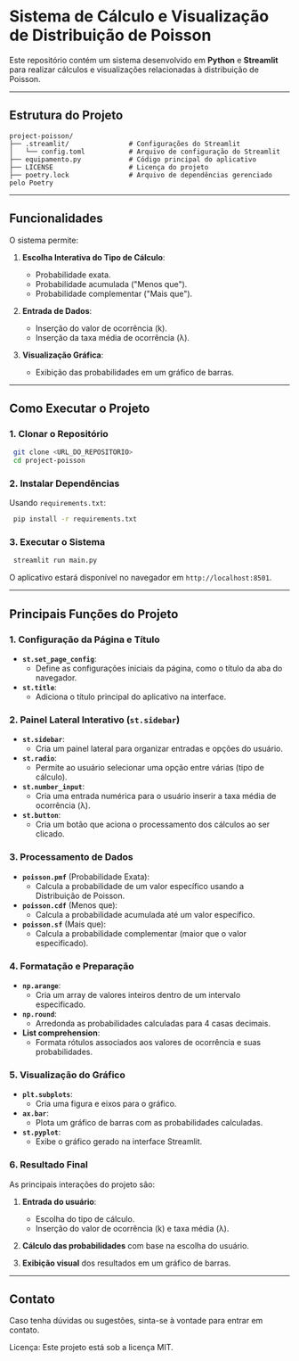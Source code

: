 # Sistema de Cálculo e Visualização de Distribuição de Poisson

Este repositório contém um sistema desenvolvido em **Python** e **Streamlit** para realizar cálculos e visualizações relacionadas à distribuição de Poisson.

---

## Estrutura do Projeto

```
project-poisson/
├── .streamlit/               # Configurações do Streamlit
│   └── config.toml           # Arquivo de configuração do Streamlit
├── equipamento.py            # Código principal do aplicativo
├── LICENSE                   # Licença do projeto
├── poetry.lock               # Arquivo de dependências gerenciado pelo Poetry
```

---

## Funcionalidades

O sistema permite:

1. **Escolha Interativa do Tipo de Cálculo**:
    - Probabilidade exata.
    - Probabilidade acumulada ("Menos que").
    - Probabilidade complementar ("Mais que").

2. **Entrada de Dados**:
    - Inserção do valor de ocorrência (k).
    - Inserção da taxa média de ocorrência (λ).

3. **Visualização Gráfica**:
    - Exibição das probabilidades em um gráfico de barras.

---

## Como Executar o Projeto

### 1. Clonar o Repositório
```bash
 git clone <URL_DO_REPOSITORIO>
 cd project-poisson
```

### 2. Instalar Dependências

Usando `requirements.txt`:
```bash
 pip install -r requirements.txt
```

### 3. Executar o Sistema

```bash
 streamlit run main.py
```

O aplicativo estará disponível no navegador em `http://localhost:8501`.

---

## Principais Funções do Projeto

### 1. Configuração da Página e Título

- **`st.set_page_config`**:
    - Define as configurações iniciais da página, como o título da aba do navegador.
- **`st.title`**:
    - Adiciona o título principal do aplicativo na interface.

### 2. Painel Lateral Interativo (`st.sidebar`)

- **`st.sidebar`**:
    - Cria um painel lateral para organizar entradas e opções do usuário.
- **`st.radio`**:
    - Permite ao usuário selecionar uma opção entre várias (tipo de cálculo).
- **`st.number_input`**:
    - Cria uma entrada numérica para o usuário inserir a taxa média de ocorrência (λ).
- **`st.button`**:
    - Cria um botão que aciona o processamento dos cálculos ao ser clicado.

### 3. Processamento de Dados

- **`poisson.pmf`** (Probabilidade Exata):
    - Calcula a probabilidade de um valor específico usando a Distribuição de Poisson.
- **`poisson.cdf`** (Menos que):
    - Calcula a probabilidade acumulada até um valor específico.
- **`poisson.sf`** (Mais que):
    - Calcula a probabilidade complementar (maior que o valor especificado).

### 4. Formatação e Preparação

- **`np.arange`**:
    - Cria um array de valores inteiros dentro de um intervalo especificado.
- **`np.round`**:
    - Arredonda as probabilidades calculadas para 4 casas decimais.
- **List comprehension**:
    - Formata rótulos associados aos valores de ocorrência e suas probabilidades.

### 5. Visualização do Gráfico

- **`plt.subplots`**:
    - Cria uma figura e eixos para o gráfico.
- **`ax.bar`**:
    - Plota um gráfico de barras com as probabilidades calculadas.
- **`st.pyplot`**:
    - Exibe o gráfico gerado na interface Streamlit.

### 6. Resultado Final

As principais interações do projeto são:

1. **Entrada do usuário**:
    - Escolha do tipo de cálculo.
    - Inserção do valor de ocorrência (k) e taxa média (λ).

2. **Cálculo das probabilidades** com base na escolha do usuário.

3. **Exibição visual** dos resultados em um gráfico de barras.

---

## Contato

Caso tenha dúvidas ou sugestões, sinta-se à vontade para entrar em contato.

Licença: Este projeto está sob a licença MIT.